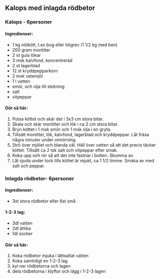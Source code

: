 
## Kalops med inlagda rödbetor

### Kalops - 6personer

#### Ingredienser:
* 1 kg nötkött, t.ex bog eller högrev (1 1/2 kg med ben)
* 200 gram morötter
* 2 st gula lökar
* 3 msk kalvfond, koncentrerad
* 2 st lagerblad
* 12 st kryddpepparkorn
* 2 msk vetemjöl
* 1 l vatten
* smör, och olja till stekning
* salt
* vitpeppar

#### Gör så här:
1. Putsa köttet och skär det i 3x3 cm stora bitar.
2. Skala och skär morötter och lök i ca 2 cm stora bitar.
3. Bryn köttet i 1 msk smör och 1 msk olja i en gryta.
4. Tillsätt morötter, lök, kalvfond, lagerblad och kryddpeppar. Låt fräsa några minuter under
omrörning.
5. Strö över mjölet och blanda väl. Häll över vatten så att det precis täcker köttet. Tillsätt ca 2
tsk salt och vitpeppar efter smak.
6. Koka upp och rör så att det inte fastnar i botten. Skumma av.
7. Låt sjuda under lock tills köttet är mjukt, ca 1 1/2 timme. Smaka av med salt och peppar.

### Inlagda rödbetor- 6personer

#### Ingredienser:
* 3st stora rödbetor eller 6st små
#### 1-2-3 lag:
* 3dl vatten
* 2dl ättika
* 1dl socker

#### Gör så här:
1. Koka rödbetor mjuka i lättsaltat vatten
2. Koka samtidigt en 1-2-3 lag
3. kyl ner rödbetorna och lagen
4. dela rödbetorna i klyftor och lägg i 1-2-3 lagen
